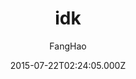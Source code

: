 ---
title: idk
github: https://github.com/UniFreak/unifreak.github.io
demo: https://unifreak.github.io
author: FangHao
ssg:
  - Jekyll
cms:
  - No Cms
date: 2015-07-22T02:24:05.000Z
github_branch: master
description: A simple jekyll theme.
stale: false
---